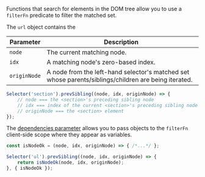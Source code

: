 Functions that search for elements in the DOM tree allow you to use a `filterFn` predicate to filter the matched set.

The `url` object contains the

Parameter | Description
------ | -----
`node`  | The current matching node.
`idx` |  A matching node's zero-based index.
`originNode` | A node from the left-hand selector's matched set whose parents/siblings/children are being iterated.

```js
Selector('section').prevSibling((node, idx, originNode) => {
    // node === the <section>'s preceding sibling node
    // idx === index of the current <section>'s preceding sibling node
    // originNode === the <section> element
});
```

The [dependencies parameter](/testcafe/documentation/reference/test-api/selector/constructor.html#optionsdependencies) allows
you to pass objects to the `filterFn` client-side scope where they appear as variables.

```js
const isNodeOk = (node, idx, originNode) => { /*...*/ };

Selector('ul').prevSibling((node, idx, originNode) => {
    return isNodeOk(node, idx, originNode);
}, { isNodeOk });
```
